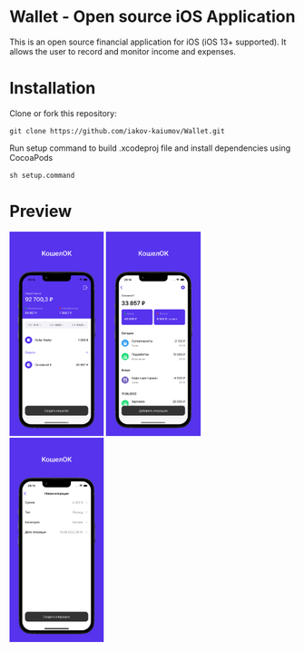 # Wallet - Open source iOS Application

This is an open source financial application for iOS (iOS 13+ supported). It allows the user to record and monitor income and expenses.

# Installation


Clone or fork this repository:
```
git clone https://github.com/iakov-kaiumov/Wallet.git
```

Run setup command to build .xcodeproj file and install dependencies using CocoaPods
```
sh setup.command
```

# Preview

<p float="left">
  <img src="https://raw.githubusercontent.com/iakov-kaiumov/Wallet/develop/AppStore/Images/screen1.png" width="33%" />
  <img src="https://raw.githubusercontent.com/iakov-kaiumov/Wallet/develop/AppStore/Images/screen2.png" width="33%" /> 
  <img src="https://raw.githubusercontent.com/iakov-kaiumov/Wallet/develop/AppStore/Images/screen3.png" width="33%" />
</p>
